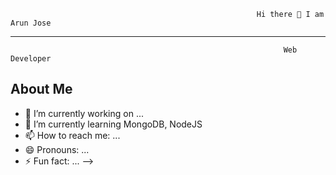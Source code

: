                                                            Hi there 👋 I am Arun Jose
---
                                                                 Web Developer 
 
 About Me
 ---

- 🔭 I’m currently working on ...
- 🌱 I’m currently learning MongoDB, NodeJS
- 📫 How to reach me: ...
- 😄 Pronouns: ...
- ⚡ Fun fact: ...
-->
